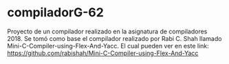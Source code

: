 # compiladorG-62
Proyecto de un compilador realizado en la asignatura de compiladores 2018. Se tomó como base el compilador realizado por Rabi C. Shah llamado Mini-C-Compiler-using-Flex-And-Yacc. El cual pueden ver en este link: https://github.com/rabishah/Mini-C-Compiler-using-Flex-And-Yacc
